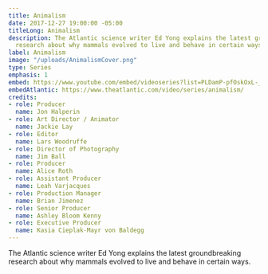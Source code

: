 ```yaml
---
title: Animalism
date: 2017-12-27 19:00:00 -05:00
titleLong: Animalism
description: The Atlantic science writer Ed Yong explains the latest groundbreaking
  research about why mammals evolved to live and behave in certain ways.
label: Animalism
image: "/uploads/AnimalismCover.png"
type: Series
emphasis: 1
embed: https://www.youtube.com/embed/videoseries?list=PLDamP-pfOskOxL-_FhJoERhSSoi-4O0lN
embedAtlantic: https://www.theatlantic.com/video/series/animalism/
credits:
- role: Producer
  name: Jon Halperin
- role: Art Director / Animator
  name: Jackie Lay
- role: Editor
  name: Lars Woodruffe
- role: Director of Photography
  name: Jim Ball
- role: Producer
  name: Alice Roth
- role: Assistant Producer
  name: Leah Varjacques
- role: Production Manager
  name: Brian Jimenez
- role: Senior Producer
  name: Ashley Bloom Kenny
- role: Executive Producer
  name: Kasia Cieplak-Mayr von Baldegg
---
```


The Atlantic science writer Ed Yong explains the latest groundbreaking research about why mammals evolved to live and behave in certain ways.